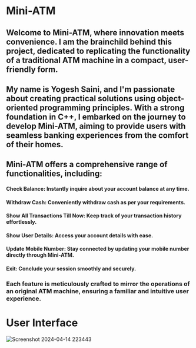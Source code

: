 # Mini-ATM
## Welcome to Mini-ATM, where innovation meets convenience. I am the brainchild behind this project, dedicated to replicating the functionality of a traditional ATM machine in a compact, user-friendly form.

## My name is Yogesh Saini, and I'm passionate about creating practical solutions using object-oriented programming principles. With a strong foundation in C++, I embarked on the journey to develop Mini-ATM, aiming to provide users with seamless banking experiences from the comfort of their homes.

## Mini-ATM offers a comprehensive range of functionalities, including:

#### Check Balance: Instantly inquire about your account balance at any time.
#### Withdraw Cash: Conveniently withdraw cash as per your requirements.
#### Show All Transactions Till Now: Keep track of your transaction history effortlessly.
#### Show User Details: Access your account details with ease.
#### Update Mobile Number: Stay connected by updating your mobile number directly through Mini-ATM.
#### Exit: Conclude your session smoothly and securely.
### Each feature is meticulously crafted to mirror the operations of an original ATM machine, ensuring a familiar and intuitive user experience.

# User Interface
![Screenshot 2024-04-14 223443](https://github.com/Saini-Yogesh/Mini-ATM/assets/156106869/2d1010ae-2c1d-43c0-a9eb-183369d1e7d4)
